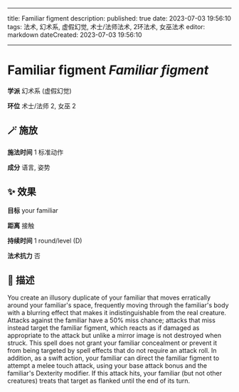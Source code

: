 
---
title: Familiar figment
description: 
published: true
date: 2023-07-03 19:56:10
tags: 法术, 幻术系, 虚假幻觉, 术士/法师法术, 2环法术, 女巫法术
editor: markdown
dateCreated: 2023-07-03 19:56:10

---

# **Familiar figment** *Familiar figment*

**学派** 幻术系 (虚假幻觉) 

**环位** 术士/法师 2, 女巫 2

## 🪄 施放

**施法时间** 1 标准动作

**成分** 语言, 姿势

## ✨ 效果 

**目标** your familiar 

**距离** 接触  

**持续时间** 1 round/level (D) 

**法术抗力** 否

## 📖 描述

You create an illusory duplicate of your familiar that moves erratically around your familiar's space, frequently moving through the familiar's body with a blurring effect that makes it indistinguishable from the real creature. Attacks against the familiar have a 50% miss chance; attacks that miss instead target the familiar figment, which reacts as if damaged as appropriate to the attack but unlike a mirror image is not destroyed when struck. This spell does not grant your familiar concealment or prevent it from being targeted by spell effects that do not require an attack roll.  In addition, as a swift action, your familiar can direct the familiar figment to attempt a melee touch attack, using your base attack bonus and the familiar's Dexterity modifier. If this attack hits, your familiar (but not other creatures) treats that target as flanked until the end of its turn.
    